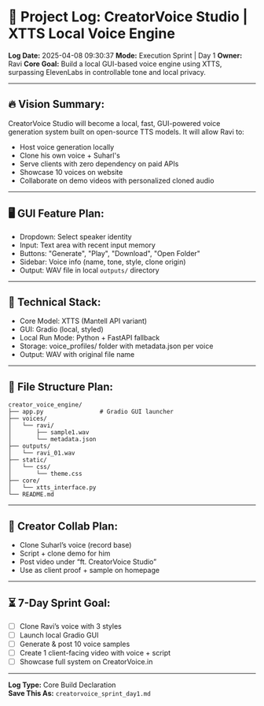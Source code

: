 # 🧠 Project Log: CreatorVoice Studio | XTTS Local Voice Engine
**Log Date:** 2025-04-08 09:30:37
**Mode:** Execution Sprint | Day 1
**Owner:** Ravi
**Core Goal:** Build a local GUI-based voice engine using XTTS, surpassing ElevenLabs in controllable tone and local privacy.

---

## 🔥 Vision Summary:
CreatorVoice Studio will become a local, fast, GUI-powered voice generation system built on open-source TTS models. It will allow Ravi to:
- Host voice generation locally
- Clone his own voice + Suharl's
- Serve clients with zero dependency on paid APIs
- Showcase 10 voices on website
- Collaborate on demo videos with personalized cloned audio

---

## 🖥️ GUI Feature Plan:
- Dropdown: Select speaker identity
- Input: Text area with recent input memory
- Buttons: "Generate", "Play", "Download", "Open Folder"
- Sidebar: Voice info (name, tone, style, clone origin)
- Output: WAV file in local `outputs/` directory

---

## 🔩 Technical Stack:
- Core Model: XTTS (Mantell API variant)
- GUI: Gradio (local, styled)
- Local Run Mode: Python + FastAPI fallback
- Storage: voice_profiles/ folder with metadata.json per voice
- Output: WAV with original file name

---

## 🧱 File Structure Plan:
```
creator_voice_engine/
├── app.py                # Gradio GUI launcher
├── voices/
│   └── ravi/
│       ├── sample1.wav
│       └── metadata.json
├── outputs/
│   └── ravi_01.wav
├── static/
│   └── css/
│       └── theme.css
├── core/
│   └── xtts_interface.py
└── README.md
```

---

## 🤝 Creator Collab Plan:
- Clone Suharl’s voice (record base)
- Script + clone demo for him
- Post video under “ft. CreatorVoice Studio”
- Use as client proof + sample on homepage

---

## ⏳ 7-Day Sprint Goal:
- [ ] Clone Ravi’s voice with 3 styles
- [ ] Launch local Gradio GUI
- [ ] Generate & post 10 voice samples
- [ ] Create 1 client-facing video with voice + script
- [ ] Showcase full system on CreatorVoice.in

---

**Log Type:** Core Build Declaration  
**Save This As:** `creatorvoice_sprint_day1.md`